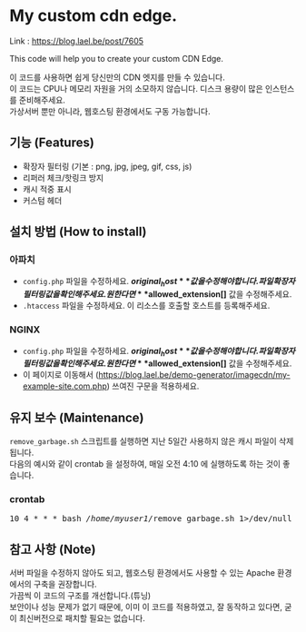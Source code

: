 # My custom cdn edge.
Link : https://blog.lael.be/post/7605

This code will help you to create your custom CDN Edge.

이 코드를 사용하면 쉽게 당신만의 CDN 엣지를 만들 수 있습니다.  
이 코드는 CPU나 메모리 자원을 거의 소모하지 않습니다. 디스크 용량이 많은 인스턴스를 준비해주세요.  
가상서버 뿐만 아니라, 웹호스팅 환경에서도 구동 가능합니다.

## 기능 (Features)
- 확장자 필터링 (기본 : png, jpg, jpeg, gif, css, js)
- 리퍼러 체크/핫링크 방지
- 캐시 적중 표시
- 커스텀 헤더

## 설치 방법 (How to install)

### 아파치
- `config.php` 파일을 수정하세요. **$original_host** 값을 수정해야 합니다.  
파일 확장자 필터링 값을 확인해주세요. 원한다면 **$allowed_extension[]** 값을 수정해주세요.
- `.htaccess` 파일을 수정하세요. 이 리소스를 호출할 호스트를 등록해주세요.

### NGINX
- `config.php` 파일을 수정하세요. **$original_host** 값을 수정해야 합니다.  
파일 확장자 필터링 값을 확인해주세요. 원한다면 **$allowed_extension[]** 값을 수정해주세요.
- 이 페이지로 이동해서 (https://blog.lael.be/demo-generator/imagecdn/my-example-site.com.php) 쓰여진 구문을 적용하세요.

## 유지 보수 (Maintenance)
`remove_garbage.sh` 스크립트를 실행하면 지난 5일간 사용하지 않은 캐시 파일이 삭제됩니다.  
다음의 예시와 같이 crontab 을 설정하여, 매일 오전 4:10 에 실행하도록 하는 것이 좋습니다.

### crontab
<pre>10 4 * * * bash <i>/home/myuser1/</i>remove_garbage.sh 1>/dev/null 2>/dev/null</pre>

## 참고 사항 (Note)
서버 파일을 수정하지 않아도 되고, 웹호스팅 환경에서도 사용할 수 있는 Apache 환경에서의 구축을 권장합니다.  
가끔씩 이 코드의 구조를 개선합니다.(튜닝)  
보안이나 성능 문제가 없기 때문에, 이미 이 코드를 적용하였고, 잘 동작하고 있다면, 굳이 최신버전으로 패치할 필요는 없습니다.
